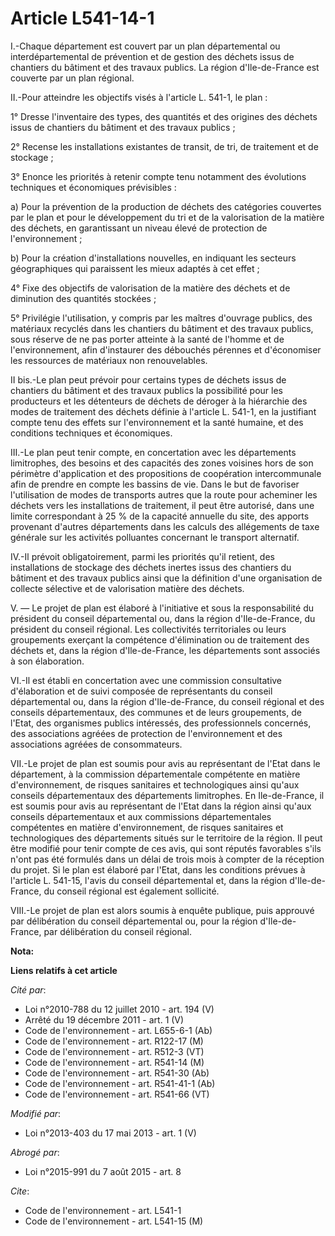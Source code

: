 # Article L541-14-1

I.-Chaque département est couvert par un plan départemental ou interdépartemental de prévention et de gestion des déchets
issus de chantiers du bâtiment et des travaux publics. La région d'Ile-de-France est couverte par un plan régional. 

II.-Pour atteindre les objectifs visés à l'article L. 541-1, le plan : 

1° Dresse l'inventaire des types, des quantités et des origines des déchets issus de chantiers du bâtiment et des travaux
publics ; 

2° Recense les installations existantes de transit, de tri, de traitement et de stockage ; 

3° Enonce les priorités à retenir compte tenu notamment des évolutions techniques et économiques prévisibles : 

a) Pour la prévention de la production de déchets des catégories couvertes par le plan et pour le développement du tri et de
la valorisation de la matière des déchets, en garantissant un niveau élevé de protection de l'environnement ; 

b) Pour la création d'installations nouvelles, en indiquant les secteurs géographiques qui paraissent les mieux adaptés à cet
effet ; 

4° Fixe des objectifs de valorisation de la matière des déchets et de diminution des quantités stockées ; 

5° Privilégie l'utilisation, y compris par les maîtres d'ouvrage publics, des matériaux recyclés dans les chantiers du
bâtiment et des travaux publics, sous réserve de ne pas porter atteinte à la santé de l'homme et de l'environnement, afin
d'instaurer des débouchés pérennes et d'économiser les ressources de matériaux non renouvelables. 

II bis.-Le plan peut prévoir pour certains types de déchets issus de chantiers du bâtiment et des travaux publics la
possibilité pour les producteurs et les détenteurs de déchets de déroger à la hiérarchie des modes de traitement des déchets
définie à l'article L. 541-1, en la justifiant compte tenu des effets sur l'environnement et la santé humaine, et des
conditions techniques et économiques. 

III.-Le plan peut tenir compte, en concertation avec les départements limitrophes, des besoins et des capacités des zones
voisines hors de son périmètre d'application et des propositions de coopération intercommunale afin de prendre en compte les
bassins de vie. Dans le but de favoriser l'utilisation de modes de transports autres que la route pour acheminer les déchets
vers les installations de traitement, il peut être autorisé, dans une limite correspondant à 25 % de la capacité annuelle du
site, des apports provenant d'autres départements dans les calculs des allégements de taxe générale sur les activités
polluantes concernant le transport alternatif. 

IV.-Il prévoit obligatoirement, parmi les priorités qu'il retient, des installations de stockage des déchets inertes issus
des chantiers du bâtiment et des travaux publics ainsi que la définition d'une organisation de collecte sélective et de
valorisation matière des déchets. 

V. ― Le projet de plan est élaboré à l'initiative et sous la responsabilité du président du conseil départemental ou, dans la
région d'Ile-de-France, du président du conseil régional. Les collectivités territoriales ou leurs groupements exerçant la
compétence d'élimination ou de traitement des déchets et, dans la région d'Ile-de-France, les départements sont associés à
son élaboration. 

VI.-Il est établi en concertation avec une commission consultative d'élaboration et de suivi composée de représentants du
conseil départemental ou, dans la région d'Ile-de-France, du conseil régional et des conseils départementaux, des communes et
de leurs groupements, de l'Etat, des organismes publics intéressés, des professionnels concernés, des associations agréées de
protection de l'environnement et des associations agréées de consommateurs. 

VII.-Le projet de plan est soumis pour avis au représentant de l'Etat dans le département, à la commission départementale
compétente en matière d'environnement, de risques sanitaires et technologiques ainsi qu'aux conseils départementaux des
départements limitrophes. En Ile-de-France, il est soumis pour avis au représentant de l'Etat dans la région ainsi qu'aux
conseils départementaux et aux commissions départementales compétentes en matière d'environnement, de risques sanitaires et
technologiques des départements situés sur le territoire de la région. Il peut être modifié pour tenir compte de ces avis,
qui sont réputés favorables s'ils n'ont pas été formulés dans un délai de trois mois à compter de la réception du projet. Si
le plan est élaboré par l'Etat, dans les conditions prévues à l'article L. 541-15, l'avis du conseil départemental et, dans
la région d'Ile-de-France, du conseil régional est également sollicité. 

VIII.-Le projet de plan est alors soumis à enquête publique, puis approuvé par délibération du conseil départemental ou, pour
la région d'Ile-de-France, par délibération du conseil régional.

**Nota:**



**Liens relatifs à cet article**

_Cité par_:

  - Loi n°2010-788 du 12 juillet 2010 - art. 194 (V)
  - Arrêté du 19 décembre 2011 - art. 1 (V)
  - Code de l'environnement - art. L655-6-1 (Ab)
  - Code de l'environnement - art. R122-17 (M)
  - Code de l'environnement - art. R512-3 (VT)
  - Code de l'environnement - art. R541-14 (M)
  - Code de l'environnement - art. R541-30 (Ab)
  - Code de l'environnement - art. R541-41-1 (Ab)
  - Code de l'environnement - art. R541-66 (VT)

_Modifié par_:

  - Loi n°2013-403 du 17 mai 2013 - art. 1 (V)

_Abrogé par_:

  - Loi n°2015-991 du 7 août 2015 - art. 8

_Cite_:

  - Code de l'environnement - art. L541-1
  - Code de l'environnement - art. L541-15 (M)
